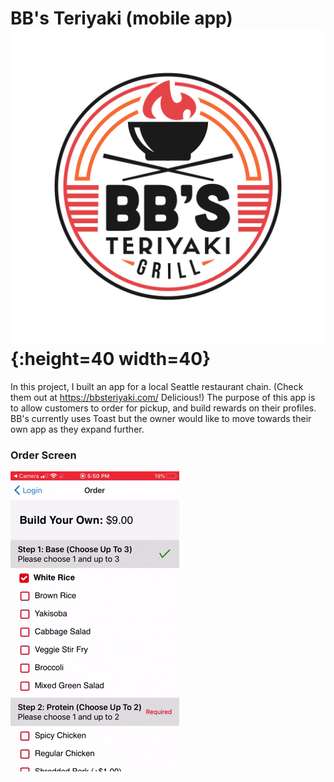 # BB's Teriyaki (mobile app) ![Alt Text](https://github.com/macrawford/bbs-teriyaki-app/blob/main/bbsteriyaki/BB_S.png){:height=40 width=40}

In this project, I built an app for a local Seattle restaurant chain. (Check them out at https://bbsteriyaki.com/ Delicious!) The purpose of this app is to allow customers to order for pickup, and build rewards on their profiles. BB's currently uses Toast but the owner would like to move towards their own app as they expand further.

### Order Screen
![Alt Text](https://github.com/macrawford/bbs-teriyaki-app/blob/main/order.gif "order")
